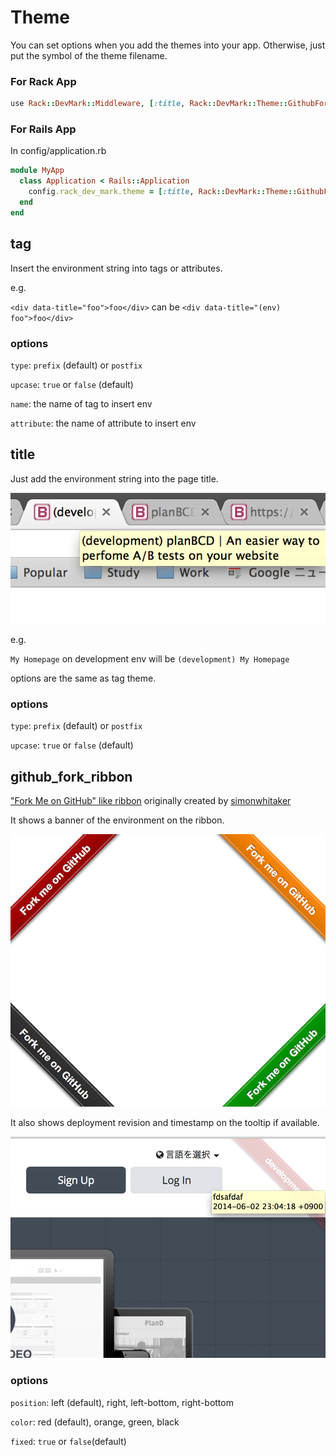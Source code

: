 # Theme

You can set options when you add the themes into your app. Otherwise, just put the symbol of the theme filename.

### For Rack App

```ruby
use Rack::DevMark::Middleware, [:title, Rack::DevMark::Theme::GithubForkRibbon.new(position: 'right')]
```

### For Rails App

In config/application.rb

```ruby
module MyApp
  class Application < Rails::Application
    config.rack_dev_mark.theme = [:title, Rack::DevMark::Theme::GithubForkRibbon.new(position: 'right')]
  end
end
```

## tag

Insert the environment string into tags or attributes.

e.g.

`<div data-title="foo">foo</div>` can be `<div data-title="(env) foo">foo</div>`

### options

`type`: `prefix` (default) or `postfix`

`upcase`: `true` or `false` (default)

`name`: the name of tag to insert env

`attribute`: the name of attribute to insert env

## title

Just add the environment string into the page title.

![title](misc/theme/title.png)

e.g.

`My Homepage` on development env will be `(development) My Homepage`

options are the same as tag theme.

### options

`type`: `prefix` (default) or `postfix`

`upcase`: `true` or `false` (default)

## github_fork_ribbon

["Fork Me on GitHub" like ribbon](https://github.com/simonwhitaker/github-fork-ribbon-css) originally created by [simonwhitaker](https://github.com/simonwhitaker)

It shows a banner of the environment on the ribbon.

![github_fork_ribbon](misc/theme/github_fork_ribbon.png)

It also shows deployment revision and timestamp on the tooltip if available.

![github_fork_ribbon tooltip](misc/theme/github_fork_ribbon_tooltip.png)

### options

`position`: left (default), right, left-bottom, right-bottom

`color`: red (default), orange, green, black

`fixed`: `true` or `false`(default)
